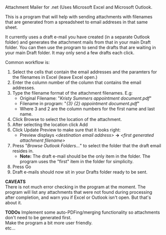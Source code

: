 Attachment Mailer for .net (Uses Microsoft Excel and Microsoft Outlook.

This is a program that will help with sending attachments with filenames that are generated from a spreadsheet to email addreses in that same sheet.

It currently uses a draft e-mail you have created (in a separate Outlook folder) and generates the attachment mails from that in your main Draft folder. You can then use the program to send the drafts that are waiting in your main Draft folder. It may only send a few drafts each click.

Common workflow is:

1. Select the cells that contain the email addresses and the paramters for the filenames in Excel (leave Excel open.)
2. Enter the column number of the column that contains the email addresses.
3. Type the filename format of the attachment filenames. E.g:
	* Original Filename: "_Kristy Summers appointment document.pdf_"
	* Filename in program: "_{3} {2} appointment document.pdf_"
	* Where 3 and 2 are the column numbers for the first name and last name.
4. Click Browse to select the location of the attachment.
5. After selecting the location click Add
6. Click Update Preview to make sure that it looks right:
	* Preview displays _\<destination email address\>_ **->** _\<first generated attachment filename\>_
7. Press "_Browse Outlook Folders..._" to select the folder that the draft email resides in.
	* **Note:** The draft e-mail should be the only item in the folder. The program uses the "first" item in the folder for simplicity.
7. Press Go
8. Draft e-mails should now sit in your Drafts folder ready to be sent.


**CAVEATS**  
There is not much error checking in the program at the moment. The program will list any attachments that were not found during processing after completion, and warn you if Excel or Outlook isn't open. But that's about it.

**TODOs**
Implement some auto-PDFing/merging functionality so attachments don't need to be generated first.  
Make the program a bit more user friendly.  
etc...  
